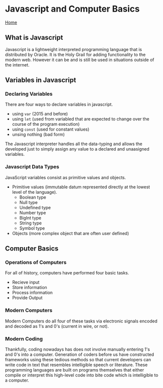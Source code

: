 # Javascript and Computer Basics

[Home](../index.html)

## What is Javascript

Javascript is a lightweight interpreted programming language that is distributed by Oracle. It is the Holy Grail for adding functionality to the modern web. However it can be and is still be used in situations outside of the internet.

## Variables in Javascript

### Declaring Variables

There are four ways to declare variables in javascript.

- using `var` \(2015 and before)
- using `let` \(used from variabled that are expected to change over the course of the program execution)
- using `const` \(used for constant values)
- unsing nothing \(bad form)

The Javascript interpreter handles all the data-typing and allows the developed just to simply assign any value to a declared and unaasigned variables.

### Javascript Data Types

JavaScript variables consist as primitive values and objects.

- Primitive values (immutable datum represented directly at the lowest level of the language).
  - Boolean type
  - Null type
  - Undefined type
  - Number type
  - BigInt type
  - String type
  - Symbol type
- Objects (more complex object that are often user defined)

## Computer Basics

### Operations of Computers

For all of history, computers have performed four basic tasks.

- Recieve input
- Store information
- Process information
- Provide Output

### Modern Computers

Modern Computers do all four of these tasks via electronic signals encoded and decoded as 1's and 0's (current in wire, or not).

### Modern Coding

Thankfully, coding nowadays has does not involve manually entering 1's and 0's into a computer. Generation of coders before us have constructed frameworks using these tedious methods so that current developers can write code in text that resembles intelligible speech or literature. These programming languages are built on programs themselves that either compile or interpret this high-level code into bite code which is intelligible to a computer.